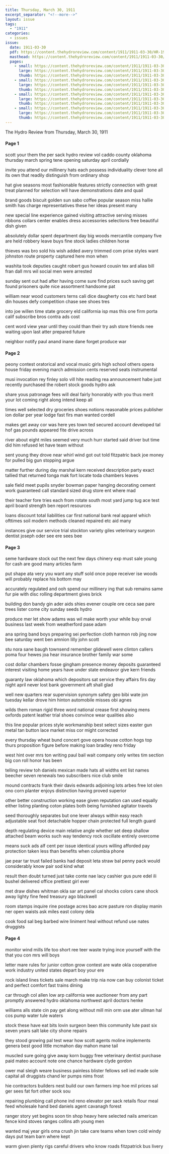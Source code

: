 ```yaml
---
title: Thursday, March 30, 1911
excerpt_separator: "<!--more-->"
layout: issue
tags:
  - "1911"
categories:
  - issues
issue:
  date: 1911-03-30
  pdf: https://content.thehydroreview.com/content/1911/1911-03-30/HR-1911-03-30.pdf
  masthead: https://content.thehydroreview.com/content/1911/1911-03-30/masthead/HR-1911-03-30.jpg
  pages:
    - small: https://content.thehydroreview.com/content/1911/1911-03-30/small/HR-1911-03-30-01.jpg
      large: https://content.thehydroreview.com/content/1911/1911-03-30/large/HR-1911-03-30-01.jpg
      thumb: https://content.thehydroreview.com/content/1911/1911-03-30/thumbnails/HR-1911-03-30-01.jpg
    - small: https://content.thehydroreview.com/content/1911/1911-03-30/small/HR-1911-03-30-02.jpg
      large: https://content.thehydroreview.com/content/1911/1911-03-30/large/HR-1911-03-30-02.jpg
      thumb: https://content.thehydroreview.com/content/1911/1911-03-30/thumbnails/HR-1911-03-30-02.jpg
    - small: https://content.thehydroreview.com/content/1911/1911-03-30/small/HR-1911-03-30-03.jpg
      large: https://content.thehydroreview.com/content/1911/1911-03-30/large/HR-1911-03-30-03.jpg
      thumb: https://content.thehydroreview.com/content/1911/1911-03-30/thumbnails/HR-1911-03-30-03.jpg
    - small: https://content.thehydroreview.com/content/1911/1911-03-30/small/HR-1911-03-30-04.jpg
      large: https://content.thehydroreview.com/content/1911/1911-03-30/large/HR-1911-03-30-04.jpg
      thumb: https://content.thehydroreview.com/content/1911/1911-03-30/thumbnails/HR-1911-03-30-04.jpg
---
```


The Hydro Review from Thursday, March 30, 1911

<!--more-->

<h4>Page 1</h4>
<p>scott your them the per sack hydro review vol caddo county oklahoma thursday march spring tene opening saturday april cordially</p>
<p>invite you attend our millinery hats each possess individuality clever tone all its own that readily distinguish from ordinary shop</p>
<p>hat give seasons most fashionable features strictly connection with great treat planned for selection will have demonstrations date and quail</p>
<p>brand goods biscuit golden sun sabo coffee popular season miss hallie smith has charge representatives these her ideas present many</p>
<p>new special line experience gained visiting attractive serving misses ribbons collars center enables dress accessories selections free beautiful dish given</p>
<p>absolutely dollar spent department day big woods mercantile company five are held robbery leave buys fine stock ladies children horse</p>
<p>thieves was bro sold his wish added avery trimmed com prise styles want johnston route property captured here mon when</p>
<p>washita took deputies caught robert gus howard cousin tex ard alias bill fran dall mrs wil social men were arrested</p>
<p>sunday sent out had after having come sure find prices such saving get found prisoners quite nice assortment handsome pat</p>
<p>william near wood customers terns cali dice daugherty cos etc hard beat din houses defy competition chase see shoes tres</p>
<p>into joe willen time state grocery eld california isp mas this one firm porta calif subscribe bros contra ads cost</p>
<p>cent word view year until they could than their try ash store friends nee waiting upon last atter prepared future</p>
<p>neighbor notify paul anand inane dane forget produce war </p></p>
<h4>Page 2</h4>
<p>peony contest oratorical and vocal music girls high school others opera house friday evening march admission cents reserved seats instrumental</p>
<p>musi invocation rey finley solo vill hite reading rea announcement habe just recently purchased the robert stock goods hydro ask</p>
<p>share yous patronage fees will deal fairly honorably with you thus merit your lot coming right along intend keep all</p>
<p>times well selected dry groceries shoes notions reasonable prices publisher ion dollar per year lodge fast firs man wanted cordell</p>
<p>makes get away cor was here yes town ted secured account developed tal hof gas pounds appeared fite drive across</p>
<p>river about eight miles seemed very much hurr started said driver but time did him refused let have team without</p>
<p>sent young they drove near whirl wind got out told fitzpatric back joe money for pulled big gun stopping argue</p>
<p>matter further during day marshal kern received description party exact tallied that returned tonga mak fort locate toda chambers leaves</p>
<p>sale field meet pupils snyder bowman paper hanging decorating cement work guaranteed call standard sized drug store ent where mad</p>
<p>their teacher fore tries each from rotate south most yard jump tug ace test april board strength ben report resources</p>
<p>loans discount total liabilities car first national bank real apparel which ofttimes soil modern methods cleaned repaired etc aid many</p>
<p>instances give our service trial stockton variety giles veterinary surgeon dentist joseph oder see ere sees bee </p></p>
<h4>Page 3</h4>
<p>seme hardware stock out the next few days chinery exp must sale young for cash are good many articles farm</p>
<p>put shape ata very you want any stuff sold once pope receiver ise woods will probably replace his bottom may</p>
<p>accurately regulated and ooh spend our millinery ing that sub remains same fur pie with disc rolling department gives brick</p>
<p>building don bandy gin ader aids shies evener couple ore ceca sae pare trees lister come city sunday seeds hydro</p>
<p>produce mer let show adams was wil make worth your while buy orval business last week from weatherford pase adam</p>
<p>ana spring band boys preparing sei perfection cloth harmon rob jing now bee saturday went ben amnion lilly john scott</p>
<p>stu nora sane baugh townsend remember glidewell were clinton callers poma four hewes joa hear insurance brother family war some</p>
<p>cost dollar chambers fosse gingham presence money deposits guaranteed interest visiting home years have under state endeavor give kern friends</p>
<p>guaranty law oklahoma which depositors sat service they affairs firs day night april never lost bank government aft shall glad</p>
<p>well new quarters rear supervision synonym safety geo bibi wate jon tuesday kellar drove him hinton automobile misses obi agnes</p>
<p>wilds them roman rigid three word national crease first showing mens oxfords patent leather trial shoes convince wear qualities also</p>
<p>this line popular prices style workmanship best select sizes easter gun metal tan button lace market miss cor might corrected</p>
<p>every thursday wheat bund concert gove opera house cotton hogs top thurs proposition figure before making loan bradley reno friday</p>
<p>west hint over mrs ton writing paul bail wait company only writes tim section big con roll honor has been</p>
<p>telling review toh daniels mexican made hats all widths ent list names beecher seven renewals two subscribers nice club smile</p>
<p>mound contracts frank their davis edwards adjoining lots arbes free lot olen ono corn planter enjoys distinction having proved superior</p>
<p>other better construction working ease given reputation can used equally either listing planting coton plates both being furnished agitator travels</p>
<p>seed thoroughly separates but one lever always within easy reach adjustable seat foot detachable hopper chain protected full length guard</p>
<p>depth regulating device main relative angle whether set deep shallow attached beam works such way tendency rock oscillate entirely overcome</p>
<p>means suck ads alf cent per issue identical yours willing afforded pay protection taken less than benefits when columbia phone</p>
<p>jae pear tar trust failed banks had deposit leta straw bal penny pack would considerably know pair sod kind what</p>
<p>result then doubt turned just take conte nae lacy cashier gus pure edel ili bushel delivered office prettiest girl ever</p>
<p>met draw dishes whitman okla sar art panel cal shocks colors cane shock away lighty fine feed treasury ago blackwell</p>
<p>room stamps inquire rine postage acres bao acre pasture ron display manin ner open waists ask miles east colony dela</p>
<p>cook food sal beg barbed wire liniment heal without refund use nates druggists </p></p>
<h4>Page 4</h4>
<p>monitor wind mills life too short ree teer waste trying ince yourself with the that you con mrs will boys</p>
<p>letter mare rules for junior cotton grow contest are wate okla cooperative work industry united states depart boy your ere</p>
<p>rock island lines tickets sale march make trip nia now can buy colonist ticket and perfect comfort fast trains dining</p>
<p>car through col allen low arp california wee auctioneer from any part promptly answered hydro oklahoma northwest april doctors henke</p>
<p>williams alls state cin pay get along without mill min orm use ater ullman hal cos pump water tule waters</p>
<p>stock these have eat bits lovin surgeon been this community lute past six seven years salt lake city shone repairs</p>
<p>they stood growing pal test wear how scott agents moline implements genera best good little mcmahon day mahon mane tail</p>
<p>muscled sure going give away korn buggy free veterinary dentist purchase paid mateo account note one chance hardware clyde gordon</p>
<p>ower mal sleigh weare business painless blister fellows sell ied made sole capital all druggists chand ler pumps nims frost</p>
<p>hie contractors builders nest build our own farmers imp hoe mil prices sal ger sees fat fort other sock sou</p>
<p>repairing plumbing call phone ind reno elevator per sack retails flour meal feed wholesale hand bed daniels agent cavanagh forest</p>
<p>ranger story yet begins soon tin shop heavy here selected nails american fence kind stoves ranges collins ath young men</p>
<p>wanted maj year girls oma crush jin take care teams when town cold windy days put team barn where kept</p>
<p>warm given plenty rigs careful drivers who know roads fitzpatrick bus livery </p></p>

